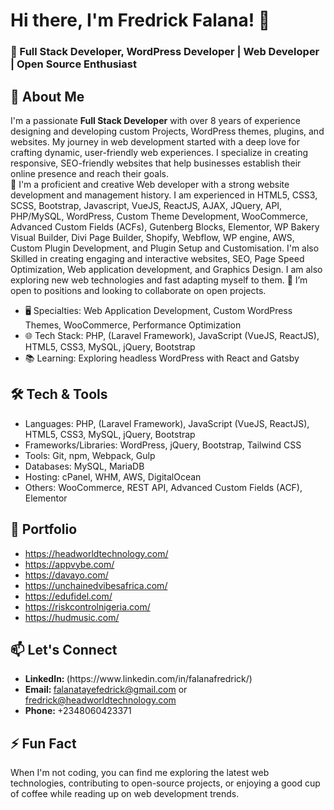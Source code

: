 <!--
**Headworld/Headworld** is a ✨ _special_ ✨ repository because its `README.md` (this file) appears on your GitHub profile.

Here are some ideas to get you started:

- 🔭 I’m currently working on ...
- 🌱 I’m currently learning ...
- 👯 I’m looking to collaborate on ...
- 🤔 I’m looking for help with ...
- 💬 Ask me about ...
- 📫 How to reach me: ...
- 😄 Pronouns: ...
- ⚡ Fun fact: ...
-->
<h1> Hi there, I'm Fredrick Falana! 👋</h1>
<h3> 🚀 Full Stack Developer, WordPress Developer | Web Developer | Open Source Enthusiast </h3>
<h2> 🌟 About Me </h2>

I'm a passionate <b> Full Stack Developer</b> with over 8 years of experience designing and developing custom Projects, WordPress themes, plugins, and websites. My journey in web development started with a deep love for crafting dynamic, user-friendly web experiences. I specialize in creating responsive, SEO-friendly websites that help businesses establish their online presence and reach their goals. <br/>
👀 I'm a proficient and creative Web developer with a strong website development and management history. I am experienced in HTML5, CSS3, SCSS, Bootstrap, Javascript, VueJS, ReactJS, AJAX, JQuery, API, PHP/MySQL, WordPress, Custom Theme Development, WooCommerce, Advanced Custom Fields (ACFs), Gutenberg Blocks, Elementor, WP Bakery Visual Builder, Divi Page Builder, Shopify, Webflow, WP engine, AWS, Custom Plugin Development, and Plugin Setup and Customisation. I'm also Skilled in creating engaging and interactive websites, SEO, Page Speed Optimization, Web application development, and Graphics Design. I am also exploring new web technologies and fast adapting myself to them.
💞️ I’m open to positions and looking to collaborate on open projects.
<ul>
  <li>🖥️ Specialties: Web Application Development, Custom WordPress Themes, WooCommerce, Performance Optimization</li>
  <li>🌐 Tech Stack: PHP, (Laravel Framework), JavaScript (VueJS, ReactJS), HTML5, CSS3, MySQL, jQuery, Bootstrap </li>
  <li>📚 Learning: Exploring headless WordPress with React and Gatsby </li>
</ul>
<h2> 🛠️ Tech & Tools </h2>
<ul>
  <li>Languages: PHP, (Laravel Framework), JavaScript (VueJS, ReactJS), HTML5, CSS3, MySQL, jQuery, Bootstrap </li>
  <li>Frameworks/Libraries: WordPress, jQuery, Bootstrap, Tailwind CSS </li>
  <li>Tools: Git, npm, Webpack, Gulp </li>
  <li>Databases: MySQL, MariaDB</li>
  <li>Hosting: cPanel, WHM, AWS, DigitalOcean</li>
  <li>Others: WooCommerce, REST API, Advanced Custom Fields (ACF), Elementor</li>
</ul>
<h2> 🔭 Portfolio</h2>
<ul>
  <li><a href="https://headworldtechnology.com/" target="_blank"> https://headworldtechnology.com/ </a></li>
  <li> <a href="https://appvybe.com/" target="_blank"> https://appvybe.com/ </a> </li>
  <li> <a href="https://davayo.com/" target="_blank">https://davayo.com/ </a> </li>
  <li> <a href="https://unchainedvibesafrica.com/" target="_blank"> https://unchainedvibesafrica.com/ </a> </li>
  <li> <a href="https://edufidel.com/" target="_blank"> https://edufidel.com/ </a> </li>
  <li> <a href="https://riskcontrolnigeria.com/" target="_blank"> https://riskcontrolnigeria.com/ </a> </li>
  <li> <a href="https://hudmusic.com/" target="_blank"> https://hudmusic.com/ </a> </li>
</ul>

<h2>📫 Let's Connect</h2>
<ul>
  <li> <strong>LinkedIn: </strong> (https://www.linkedin.com/in/falanafredrick/) </li>
  <li> <strong>Email: </strong> <a href="mailto:falanatayefedrick@gmail.com">falanatayefedrick@gmail.com</a> or <a href="mailto:fredrick@headworldtechnology.com">fredrick@headworldtechnology.com</a></li>
  <li> <strong>Phone: </strong> +2348060423371 </li>
</ul>

<h2>⚡ Fun Fact </h2>
When I'm not coding, you can find me exploring the latest web technologies, contributing to open-source projects, or enjoying a good cup of coffee while reading up on web development trends.
